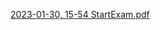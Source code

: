[2023-01-30, 15-54 StartExam.pdf](https://github.com/Banstra/6sem/files/10537598/2023-01-30.15-54.StartExam.pdf)
